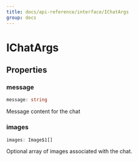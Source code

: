 ```yaml
---
title: docs/api-reference/interface/IChatArgs
group: docs
---
```


# IChatArgs

## Properties

### message

```ts
message: string
```

Message content for the chat

### images

```ts
images: Image$1[]
```

Optional array of images associated with the chat.
